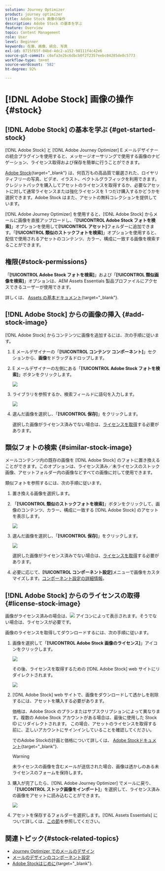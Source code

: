 ```yaml
---
solution: Journey Optimizer
product: journey optimizer
title: Adobe Stock 画像の操作
description: Adobe Stock の基本を学ぶ
feature: Overview
topic: Content Management
role: User
level: Beginner
keywords: 在庫、画像、統合、写真
exl-id: 0715f65f-04bd-4dc2-a152-98111f4c42e6
source-git-commit: c0afa3e2bc6dbcb0f2f2357eebc04285de8c5773
workflow-type: tm+mt
source-wordcount: '582'
ht-degree: 92%

---
```


# [!DNL Adobe Stock] 画像の操作 {#stock}

## [!DNL Adobe Stock] の基本を学ぶ {#get-started-stock}

[!DNL Adobe Stock] と [!DNL Adobe Journey Optimizer] E メールデザイナーの統合プラグインを使用すると、メッセージオーサリングで使用する画像のナビゲーション、ライセンス取得および保存を簡単に行うことができます。

[Adobe Stock](https://helpx.adobe.com/jp/stock/get-started.html){target="_blank"} は、何百万もの高品質で厳選された、ロイヤリティフリーの写真、ビデオ、イラスト、ベクトルグラフィックを利用できます。 クレジットパックを購入してアセットのライセンスを取得するか、必要なアセットに対して通常ライセンスまたは強化ライセンスを 1 つだけ購入するかどうかを選択できます。Adobe Stock はまた、アセットの無料コレクションを提供しています。

[!DNL Adobe Journey Optimizer] を使用すると、[!DNL Adobe Stock] からメールに画像を直接アップロードし、「**[!UICONTROL Adobe Stock フォトを検索]**」オプションを使用して&#x200B;**[!UICONTROL アセット]**&#x200B;フォルダーに追加できます。「**[!UICONTROL 類似のストックフォトを検索]**」オプションを使用すると、配信で使用されるアセットのコンテンツ、カラー、構成に一致する画像を検索することができます。

## 権限{#stock-permissions}

「**[!UICONTROL Adobe Stock フォトを検索]**」および「**[!UICONTROL 類似画像を検索]**」オプションは、AEM Assets Essentials 製品プロファイルにアクセスできるユーザーが使用できます。

詳しくは、 [Assets の基本ドキュメント](https://experienceleague.adobe.com/docs/experience-manager-assets-essentials/help/get-started-admins/deploy-administer.html?lang=ja#add-users-to-essentials){target="_blank"}.

## [!DNL Adobe Stock] からの画像の挿入 {#add-stock-image}

[!DNL Adobe Stock] からコンテンツに画像を追加するには、次の手順に従います。

1. E メールデザイナーの「**[!UICONTROL コンテンツ コンポーネント]**」セクションから、**画像**&#x200B;をドラッグ＆ドロップします。

1. E メールデザイナーの左側にある「**[!UICONTROL Adobe Stock フォトを検索]**」ボタンをクリックします。

   ![](assets/stock-find-photos.png)

1. ライブラリを参照するか、検索フィールドに語句を入力します。

   ![](assets/stock-select-from-lib.png)

1. 選んだ画像を選択し、「**[!UICONTROL 保存]**」をクリックします。

   選択した画像がライセンス済みでない場合は、[ライセンスを取得](#license-stock-image)する必要があります。


## 類似フォトの検索 {#similar-stock-image}

メールコンテンツ内の既存の画像を [!DNL Adobe Stock] のフォトに置き換えることができます。このオプションは、ライセンス済み／未ライセンスのストック画像、アセットフォルダー内の画像などすべての画像に対して使用できます。

類似フォトを参照するには、次の手順に従います。

1. 置き換える画像を選択します。
1. 「**[!UICONTROL 類似のストックフォトを検索]**」ボタンをクリックして、画像のコンテンツ、カラー、構成に一致する [!DNL Adobe Stock] のアセットを表示します。

   ![](assets/stock-similar.png)

1. 選んだ画像を選択し、「**[!UICONTROL 保存]**」をクリックします。

   ![](assets/stock-similar-results.png)

   選択した画像がライセンス済みでない場合は、[ライセンスを取得](#license-stock-image)する必要があります。

1. 必要に応じて、**[!UICONTROL コンポーネント設定]**&#x200B;メニューで画像をカスタマイズします。[コンポーネント設定の詳細情報](content-components.md)。

## [!DNL Adobe Stock] からのライセンスの取得 {#license-stock-image}

画像がライセンス済みの場合は、![](assets/stock_10.png) アイコンによって表示されます。そうでない場合は、ライセンスが必要です。

画像のライセンスを取得してダウンロードするには、次の手順に従います。

1. 画像を選択して「**[!UICONTROL Adobe Stock 画像のライセンス]**」アイコンをクリックします。

   ![](assets/stock-license-icon.png)

   その後、ライセンスを取得するための [!DNL Adobe Stock] web サイトにリダイレクトされます。

   ![](assets/stock-license-photo.png)

1. [!DNL Adobe Stock] web サイトで、画像をダウンロードして透かしを削除するには、アセットを購入する必要があります。

   価格は、Adobe Stock のプランまたはサブスクリプションによって異なります。複数の Adobe Stock アカウントがある場合は、最後に使用した Stock ID にリダイレクトされます。 この場合、アセットのライセンスを取得する前に、正しいアカウントにサインインしていることを確認してください。

   でのAdobe Stockの計画と価格について詳しくは、 [Adobe Stockドキュメント](https://stock.adobe.com/jp/plans){target="_blank"}.

   >[!WARNING]
   > 未ライセンスの画像を含むメールが送信された場合、画像は透かしのある未ライセンスのフォームを保持します。

1. 購入が完了したら、[!DNL Adobe Journey Optimizer] でメールに戻り、「**[!UICONTROL ストック画像をインポート]**」を選択して、ライセンス済みの画像をアセットに読み込むことができます。

   ![](assets/stock_6.png)

1. アセットを保存するフォルダーを選択します。[!DNL Assets Essentials] について詳しくは、[この節](assets-essentials.md#get-started-assets-essentials)を参照してください。

## 関連トピック{#stock-related-topics}

* [Journey Optimizer でのメールのデザイン](get-started-email-design.md)
* [メールのデザインのコンポーネント設定](content-components.md)
* [Adobe Stockはじめに](https://helpx.adobe.com/jp/stock/get-started.html){target="_blank"}.

